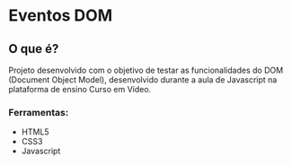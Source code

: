 # Eventos DOM 

## O que é?
 
Projeto desenvolvido com o objetivo de testar as funcionalidades do DOM (Document Object Model), desenvolvido durante a aula de Javascript na plataforma de ensino Curso em Vídeo. 
 
### Ferramentas: 

* HTML5
* CSS3
* Javascript
